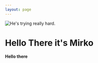 ```yaml
---
layout: page
---
```

![He's trying really hard.](https://ibb.co/1Z5MYgN)


# Hello There it's Mirko 
**Hello there**

